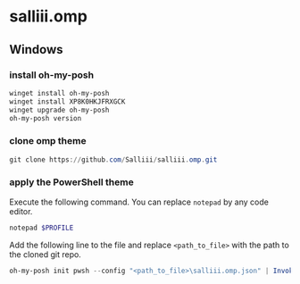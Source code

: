 # salliii.omp

## Windows
### install oh-my-posh

```powershell
winget install oh-my-posh
winget install XP8K0HKJFRXGCK
winget upgrade oh-my-posh
oh-my-posh version
```

### clone omp theme

```powershell
git clone https://github.com/Salliii/salliii.omp.git
```

### apply the PowerShell theme

Execute the following command. You can replace `notepad` by any code editor.
```powershell
notepad $PROFILE
```
Add the following line to the file and replace `<path_to_file>` with the path to the cloned git repo.
```powershell
oh-my-posh init pwsh --config "<path_to_file>\salliii.omp.json" | Invoke-Expression

```